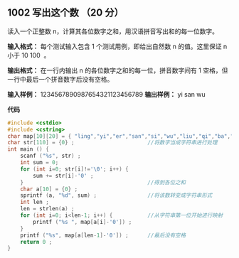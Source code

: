 ﻿## 1002 写出这个数 （20 分）

读入一个正整数 n，计算其各位数字之和，用汉语拼音写出和的每一位数字。

**输入格式：**
每个测试输入包含 1 个测试用例，即给出自然数 n 的值。这里保证 n 小于 10
​100
​​ 。

**输出格式：**
在一行内输出 n 的各位数字之和的每一位，拼音数字间有 1 空格，但一行中最后一个拼音数字后没有空格。

**输入样例：**
1234567890987654321123456789
**输出样例：**
yi san wu

**代码**

```c
#include <cstdio>
#include <cstring> 
char map[10][20] = { "ling","yi","er","san","si","wu","liu","qi","ba","jiu" }; //二维数组表示字符串集合 
char str[110] = {0} ;						//将数字当成字符串进行处理								
int main () {
	scanf ("%s", str) ;
	int sum = 0;
	for (int i=0; str[i]!='\0'; i++) {
		sum += str[i]-'0' ;
	}										//得到各位之和 
	char a[10] = {0} ;
	sprintf (a, "%d", sum) ;				//将该数转变成字符串形式 
	int len ;	
	len = strlen(a) ;
	for (int i=0; i<len-1; i++) {			//从字符串第一位开始进行映射
		printf ("%s ", map[a[i]-'0']) ;
	}										
	printf ("%s", map[a[len-1]-'0']) ;		//最后没有空格
	return 0 ;
}
```

